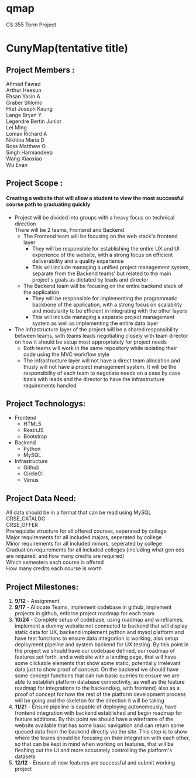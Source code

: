 # **qmap**
CS 355 Term Project

# **CunyMap**(tentative title)
## **Project Members :**
Ahmad Fawad<br>
Arthur Heesun<br>
Ehsan Yasin A<br>
Graber Shlomo<br>
Htet Joseph Kaung<br>
Lange Bryan Y<br>
Legendre Bertin Junior<br>
Lei Ming<br>
Lomax Richard A<br>
Nikitina Maria D<br>
Ross Matthew O<br>
Singh Harmandeep<br>
Wang Xiaoxiao<br>
Wu Evan<br>

## **Project Scope :**
#### Creating a website that will allow a student to view the most successful course path to graduating quickly
- Project will be divided into groups with a heavy focus on technical direction<br>
There will be 2 teams, Frontend and Backend
    - The Frontend team will be focusing on the web stack's frontend layer
        - They will be responsible for establishing the entire UX and UI experience of the website, with a strong focus on efficient deliverability and a quality experience
        - This will include managing a unified project management system, separate from the Backend teams' but related to the main project's goals as dictated by leads and director
    - The Backend team will be focusing on the entire backend stack of the application
        - They will be responsible for implementing the programmatic backbone of the application, with a strong focus on scalability and modularity to be efficient in integrating with the other layers
        - This will include managing a separate project management system as well as implementing the entire data layer
- The infrastructure layer of the project will be a shared responsibility between teams, with teams leads negotiating closely with team director on how it should be setup most appropriately for project needs
    - Both teams will work in the same repository while isolating their code using the MVC workflow style
    - The infrastructure layer will not have a direct team allocation and thusly will not have a project management system. It will be the responsibility of each team to negotiate needs on a case by case basis with leads and the director to have the infrastructure requirements handled


## **Project Technologys:**
- Frontend
    - HTML5
    - ReactJS
    - Bootstrap
- Backend
    - Python
    - MySQL
- Infrastructure
    - Github
    - CircleCI
    - Venus

## **Project Data Need:**
All data should be in a format that can be read using MySQL<br>
CRSE_CATALOG<br>
CRSE_OFFER<br>
Prerequisite structure for all offered courses, seperated by college<br>
Major requirements for all included majors, seperated by college<br>
Minor requirements for all included minors, seperated by college<br>
Graduation requirements for all included colleges (including what gen eds are required, and how many credits are required)<br>
Which semesters each course is offered<br>
How many credits each course is worth<br>

## **Project Milestones:**
1. **9/12** - Assignment
2. **9/17** - Allocate Teams, implement codebase in github, implement projects in github, enforce project roadmap for each team
3. **10/24** - Complete setup of codebase, using roadmap and wireframes, implement a dummy website not connected to backend that will display static data for UX, backend implement python and mysql platform and have test functions to ensure data integration is working, also setup deployment pipeline and system backend for UX testing. By this point in the project we should have our codebase defined, our roadmap of features set forth, and a website with a landing page, that will have some clickable elements that show some static, potentially irrelevant data just to show proof of concept. On the backend we should have some concept functions that can run basic queries to ensure we are able to establish platform database connectivity, as well as the feature roadmap for integrations to the backend(eg, with frontend) also as a proof of concept for how the rest of the platform development process will be going and the skeleton for the direction it will be taking
4. **11/21** - Ensure pipeline is capable of deploying autonomously, have frontend integration with backend established and begin roadmap for feature additions. By this point we should have a wireframe of the website available that has some basic navigation and can return some queued data from the backend directly via the site. This step is to show where the teams should be focusing on their integration with each other, so that can be kept in mind when working on features, that will be fleshing out the UI and more accurately controlling the platform's datasets
5. **12/12** - Ensure all new features are successful and submit working project
